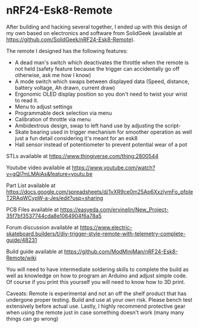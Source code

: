 # nRF24-Esk8-Remote

After building and hacking several together, I ended up with this design of my own based on electronics and software from SolidGeek (available at https://github.com/SolidGeek/nRF24-Esk8-Remote).
 
The remote I designed has the following features:

- A dead man's switch which deactivates the throttle when the remote is not held (safety feature because the trigger can accidentally go off otherwise, ask me how I know)
- A mode switch which swaps between displayed data (Speed, distance, battery voltage, Ah drawn, current draw)
- Ergonomic OLED display position so you don't need to twist your wrist to read it.
- Menu to adjust settings
- Programmable deck selection via menu
- Calibration of throttle via menu
- Ambidextrous design, swap to left hand use by adjusting the script-
- Skate bearing used in trigger mechanism for smoother operation as well just a fun detail considering it's meant for an esk8
- Hall sensor instead of potentiometer to prevent potential wear of a pot

STLs available at https://www.thingiverse.com/thing:2800544

Youtube video available at https://www.youtube.com/watch?v=gQl7mLMAiAs&feature=youtu.be

Part List available at https://docs.google.com/spreadsheets/d/1vXR9ce0m25Ap6XxzlymFo_pfpIeT2RAqWCypW-a-Jes/edit?usp=sharing

PCB Files available at https://easyeda.com/ervinelin/New_Project-35f7bf3537744cda8e1064904f6a78a5

Forum discussion available at https://www.electric-skateboard.builders/t/diy-trigger-style-remote-with-telemetry-complete-guide/48231

Build guide available at https://github.com/ModMiniMan/nRF24-Esk8-Remote/wiki

You will need to have intermediate soldering skills to complete the build as well as knowledge on how to program an Arduino and adjust simple code. Of course if you print this yourself you will need to know how to 3D print.

Caveats:
Remote is experimental and not an off the shelf product that has undergone proper testing. Build and use at your own risk. Please bench test extensively before actual use. Lastly, I highly recommend protective gear when using the remote just in case something doesn't work (many many things can go wrong)
